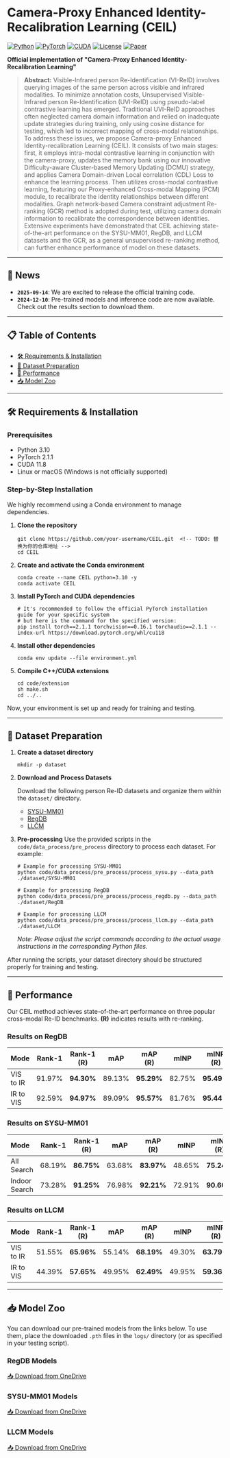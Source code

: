# Camera-Proxy Enhanced Identity-Recalibration Learning (CEIL)

[![Python](https://img.shields.io/badge/Python-3.10-blue.svg)](https://www.python.org/downloads/release/python-3100/)
[![PyTorch](https://img.shields.io/badge/PyTorch-2.1.1-orange.svg)](https://pytorch.org/)
[![CUDA](https://img.shields.io/badge/CUDA-11.8-green.svg)](https://developer.nvidia.com/cuda-toolkit)
[![License](https://img.shields.io/badge/License-MIT-red.svg)](LICENSE)
[![Paper](https://img.shields.io/badge/Paper-arXiv-purple.svg)](10.1109/TCSVT.2025.3548939) 

**Official implementation of "Camera-Proxy Enhanced Identity-Recalibration Learning"**


> **Abstract:** Visible-Infrared person Re-Identification (VI-ReID) involves querying images of the same person across visible and infrared modalities. To minimize annotation costs, Unsupervised Visible-Infrared person Re-Identification (UVI-ReID) using pseudo-label contrastive learning has emerged. Traditional UVI-ReID approaches often neglected camera domain information and relied on inadequate update strategies during training, only using cosine distance for testing, which led to incorrect mapping of cross-modal relationships. To address these issues, we propose Camera-proxy Enhanced Identity-recalibration Learning (CEIL). It consists of two main stages: first, it employs intra-modal contrastive learning in conjunction with the camera-proxy, updates the memory bank using our innovative Difficulty-aware Cluster-based Memory Updating (DCMU) strategy, and applies Camera Domain-driven Local correlation (CDL) Loss to enhance the learning process. Then utilizes cross-modal contrastive learning, featuring our Proxy-enhanced Cross-modal Mapping (PCM) module, to recalibrate the identity relationships between different modalities. Graph network-based Camera constraint adjustment Re-ranking (GCR) method is adopted during test, utilizing camera domain information to recalibrate the correspondence between identities. Extensive experiments have demonstrated that CEIL achieving state-of-the-art performance on the SYSU-MM01, RegDB, and LLCM datasets and the GCR, as a general unsupervised re-ranking method, can further enhance performance of model on these datasets.

---
## 📢 News

*   **`2025-09-14`**: We are excited to release the official training code.
*   **`2024-12-10`**: Pre-trained models and inference code are now available. Check out the results section to download them.

---
## 📋 Table of Contents
- [🛠️ Requirements & Installation](#️-requirements--installation)
- [📁 Dataset Preparation](#-dataset-preparation)
- [🎯 Performance](#-performance)
- [📥 Model Zoo](#-model-zoo)

---
## 🛠️ Requirements & Installation

### Prerequisites
- Python 3.10
- PyTorch 2.1.1
- CUDA 11.8
- Linux or macOS (Windows is not officially supported)

### Step-by-Step Installation

We highly recommend using a Conda environment to manage dependencies.

1.  **Clone the repository**
    ```shell
    git clone https://github.com/your-username/CEIL.git  <!-- TODO: 替换为你的仓库地址 -->
    cd CEIL
    ```

2.  **Create and activate the Conda environment**
    ```shell
    conda create --name CEIL python=3.10 -y
    conda activate CEIL
    ```

3.  **Install PyTorch and CUDA dependencies**
    ```shell
    # It's recommended to follow the official PyTorch installation guide for your specific system
    # but here is the command for the specified version:
    pip install torch==2.1.1 torchvision==0.16.1 torchaudio==2.1.1 --index-url https://download.pytorch.org/whl/cu118
    ```

4.  **Install other dependencies**
    ```shell
    conda env update --file environment.yml
    ```

5.  **Compile C++/CUDA extensions**
    ```shell
    cd code/extension
    sh make.sh
    cd ../..
    ```

Now, your environment is set up and ready for training and testing.

---
## 📁 Dataset Preparation

1.  **Create a dataset directory**
    ```shell
    mkdir -p dataset
    ```

2.  **Download and Process Datasets**

    Download the following person Re-ID datasets and organize them within the `dataset/` directory.

    - [SYSU-MM01](http://www.sysu-hcp.net/sysumm01/)
    - [RegDB](https://github.com/shizenglin/Link-Partial-ReID)
    - [LLCM](https://github.com/VITA-Group/LLCM) <!-- TODO: 如果LLCM有官方链接，请替换 -->

3.  **Pre-processing**
    Use the provided scripts in the `code/data_process/pre_process` directory to process each dataset. For example:

    ```shell
    # Example for processing SYSU-MM01
    python code/data_process/pre_process/process_sysu.py --data_path ./dataset/SYSU-MM01

    # Example for processing RegDB
    python code/data_process/pre_process/process_regdb.py --data_path ./dataset/RegDB

    # Example for processing LLCM
    python code/data_process/pre_process/process_llcm.py --data_path ./dataset/LLCM
    ```

    *Note: Please adjust the script commands according to the actual usage instructions in the corresponding Python files.*

After running the scripts, your dataset directory should be structured properly for training and testing.

---
## 🎯 Performance

Our CEIL method achieves state-of-the-art performance on three popular cross-modal Re-ID benchmarks. **(R)** indicates results with re-ranking.

### Results on RegDB

| Mode      | Rank-1 | Rank-1 (R) | mAP   | mAP (R) | mINP  | mINP (R) |
|:----------|:------:|:----------:|:-----:|:-------:|:-----:|:--------:|
| VIS to IR | 91.97% | **94.30%** | 89.13%| **95.29%**| 82.75%| **95.49%**|
| IR to VIS | 92.59% | **94.97%** | 89.09%| **95.57%**| 81.76%| **95.44%**|

### Results on SYSU-MM01

| Mode          | Rank-1 | Rank-1 (R) | mAP   | mAP (R) | mINP  | mINP (R) |
|:--------------|:------:|:----------:|:-----:|:-------:|:-----:|:--------:|
| All Search    | 68.19% | **86.75%** | 63.68%| **83.97%**| 48.65%| **75.24%**|
| Indoor Search | 73.28% | **91.25%** | 76.98%| **92.21%**| 72.91%| **90.60%**|

### Results on LLCM

| Mode      | Rank-1 | Rank-1 (R) | mAP   | mAP (R) | mINP  | mINP (R) |
|:----------|:------:|:----------:|:-----:|:-------:|:-----:|:--------:|
| VIS to IR | 51.55% | **65.96%** | 55.14%| **68.19%**| 49.30%| **63.79%**|
| IR to VIS | 44.39% | **57.65%** | 49.95%| **62.49%**| 49.95%| **59.36%**|

---
## 📥 Model Zoo

You can download our pre-trained models from the links below. To use them, place the downloaded `.pth` files in the `logs/` directory (or as specified in your testing script).

### RegDB Models
[📥 Download from OneDrive](https://1drv.ms/f/c/de0254e500a56cf5/EumOQPiXuiVHugiOO1BYaWcB2ZN06mbN7sr4x7Nk7Rr_Fw?e=PUBFJq)

### SYSU-MM01 Models
[📥 Download from OneDrive](https://1drv.ms/f/c/de0254e500a56cf5/ErMeM7R5vnBCpCxB1Drh4lwBo3stBy9RZQp2sPymmzrX6A?e=uufsmj)

### LLCM Models
[📥 Download from OneDrive](https://1drv.ms/f/c/de0254e500a56cf5/EgQEzVvqzw9PjNKPwKWWSc0BEcA1ASCah_rJnnIMDLuMOg?e=HZh0As)


